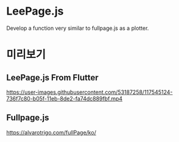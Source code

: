# LeePage.js

Develop a function very similar to fullpage.js as a plotter.

# 미리보기

## LeePage.js From Flutter

https://user-images.githubusercontent.com/53187258/117545124-736f7c80-b05f-11eb-8de2-fa74dc889fbf.mp4

## Fullpage.js

https://alvarotrigo.com/fullPage/ko/



